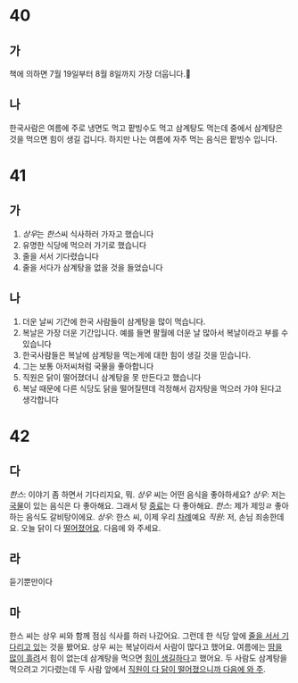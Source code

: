 # 40
## 가
책에 의하면 7월 19일부터 8월 8일까지 가장 더웁니다.
## 나
한국사람은 여름에 주로 냉면도 먹고 팥빙수도 먹고 삼계탕도 먹는데 중에서 삼계탕은 것을 먹으면 힘이 생길 겁니다. 하지만 나는 여름에 자주 먹는 음식은 팥빙수 입니다.
# 41
## 가
1. *상우*는 *한스*씨 식사하러 가자고 했습니다
2. 유명한 식당에 먹으러 가기로 했습니다
3. 줄을 서서 기다렸습니다
4. 줄을 서다가 삼계탕을 없을 것을 들었습니다
## 나
1. 더운 날씨 기간에 한국 사람들이 삼계탕을 많이 먹습니다.
2. 복날은 가장 더운 기간입니다. 예를 들면 팔월에 더운 날 많아서 복날이라고 부를 수 있습니다
3. 한국사람들은 복날에 삼계탕을 먹는게에 대한 힘이 생길 것을 믿습니다.
4. 그는 보통 아저씨처럼 국물을 좋아합니다
5. 직원은 닭이 떨어졌더니 삼계탕을 못 만든다고 했습니다
6. 복날 때문에 다른 식당도 닭을 떨어질텐데 걱정해서 감자탕을 먹으러 가야 된다고 생각합니다
# 42
## 다
*한스*: 이야기 좀 하면서 기다리지요, 뭐. *상우* 씨는 어떤 음식을 좋아하세요?
*상우*: 저는 <u>국물</u>이 있는 음식은 다 좋아해요. 그래서 탕 <u>중료</u>는 다 좋아해요.
*한스*: 제가 제잉ㄹ 좋아하는 음식도 갈비탕이에요.
*상우*: 한스 씨, 이제 우리 <u>차례</u>예요
*직원*: 저, 손님 죄송한데요. 오늘 닭이 다 <u>떨어졌어요</u>. 다음에 와 주세요.
## 라
듣기뿐만이다
## 마
한스 씨는 상우 씨와 함께 점심 식사를 하러 나갔어요. 그런데 한 식당 앞에 <u>줄을 서서 기다리고 있</u>는 것을 봤어요. 상우 씨는 복날이라서 사람이 많다고 했어요. 여름에는 <u>땀을 많이 흘려</u>서 힘이 없는데 삼계탕을 먹으면 <u>힘이 생길하다</u>고 했어요. 두 사람도 삼계탕을 먹으려고 기다렸는데 두 사람 앞에서 <u>직원이 다 닭이 떨어졌으니까 다음에 와 주</u>.